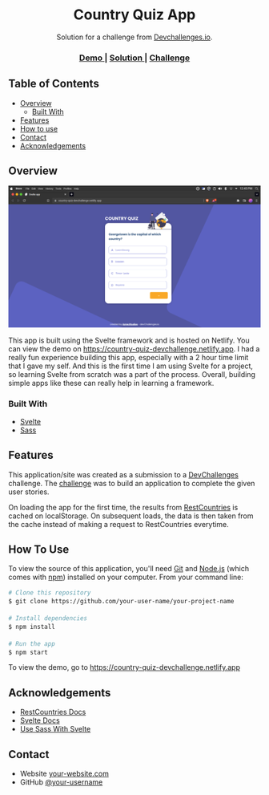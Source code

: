 <!-- Please update value in the {}  -->

<h1 align="center">Country Quiz App</h1>

<div align="center">
   Solution for a challenge from  <a href="http://devchallenges.io" target="_blank">Devchallenges.io</a>.
</div>

<div align="center">
  <h3>
    <a href="https://country-quiz-devchallenge.netlify.app/">
      Demo
    </a>
    <span> | </span>
    <a href="https://github.com/AzracStudios/devChallenges">
      Solution
    </a>
    <span> | </span>
    <a href="https://devchallenges.io/challenges/Bu3G2irnaXmfwQ8sZkw8">
      Challenge
    </a>
  </h3>
</div>

<!-- TABLE OF CONTENTS -->

## Table of Contents

- [Overview](#overview)
  - [Built With](#built-with)
- [Features](#features)
- [How to use](#how-to-use)
- [Contact](#contact)
- [Acknowledgements](#acknowledgements)

<!-- OVERVIEW -->

## Overview

![screenshot](/public/screenshot.png)

This app is built using the Svelte framework and is hosted on Netlify. You can view the demo on https://country-quiz-devchallenge.netlify.app. I had a really fun experience building this app, especially with a 2 hour time limit that I gave my self. And this is the first time I am using Svelte for a project, so learning Svelte from scratch was a part of the process. Overall, building simple apps like these can really help in learning a framework.

### Built With

<!-- This section should list any major frameworks that you built your project using. Here are a few examples.-->

- [Svelte](https://svelte.dev/)
- [Sass](https://sass-lang.com/)

## Features

<!-- List the features of your application or follow the template. Don't share the figma file here :) -->

This application/site was created as a submission to a [DevChallenges](https://devchallenges.io/challenges) challenge. The [challenge](https://devchallenges.io/challenges/Bu3G2irnaXmfwQ8sZkw8) was to build an application to complete the given user stories.

On loading the app for the first time, the results from [RestCountries](https://restcountries.com/v3.1/all) is cached on localStorage. On subsequent loads, the data is then taken from the cache instead of making a request to RestCountries everytime.

## How To Use

To view the source of this application, you'll need [Git](https://git-scm.com) and [Node.js](https://nodejs.org/en/download/) (which comes with [npm](http://npmjs.com)) installed on your computer. From your command line:

```bash
# Clone this repository
$ git clone https://github.com/your-user-name/your-project-name

# Install dependencies
$ npm install

# Run the app
$ npm start
```

To view the demo, go to https://country-quiz-devchallenge.netlify.app

## Acknowledgements

<!-- This section should list any articles or add-ons/plugins that helps you to complete the project. This is optional but it will help you in the future. For example: -->

- [RestCountries Docs](https://restcountries.com/#rest-countries)
- [Svelte Docs](https://svelte.dev/docs)
- [Use Sass With Svelte](https://dev.to/mefaba/how-to-use-scss-with-svelte-4c6o)

## Contact

- Website [your-website.com](https://country-quiz-devchallenge.netlify.app)
- GitHub [@your-username](https://github.com/AzracStudios)
